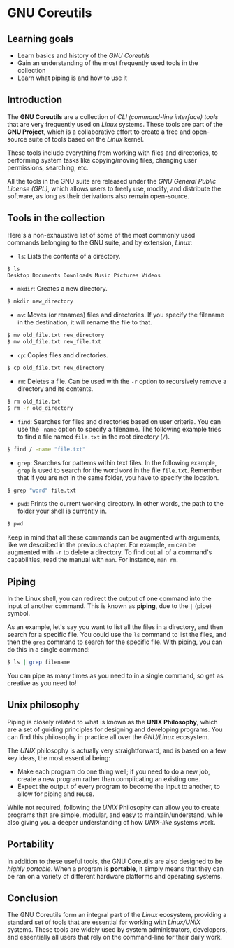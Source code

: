 # GNU Coreutils

## Learning goals

- Learn basics and history of the *GNU Coreutils*
- Gain an understanding of the most frequently used tools in the collection
- Learn what piping is and how to use it

## Introduction

The **GNU Coreutils** are a collection of *CLI (command-line interface) tools* that are very frequently used on *Linux* systems. These tools are part of the **GNU Project**, which is a collaborative effort to create a free and open-source suite of tools based on the *Linux* kernel.

These tools include everything from working with files and directories, to performing system tasks like copying/moving files, changing user permissions, searching, etc.

All the tools in the GNU suite are released under the *GNU General Public License (GPL)*, which allows users to freely use, modify, and distribute the software, as long as their derivations also remain open-source.

## Tools in the collection

Here's a non-exhaustive list of some of the most commonly used commands belonging to the GNU suite, and by extension, *Linux*:

- `ls`: Lists the contents of a directory.

```bash
$ ls
Desktop Documents Downloads Music Pictures Videos
```

- `mkdir`: Creates a new directory.

```bash
$ mkdir new_directory
```

- `mv`: Moves (or renames) files and directories. If you specify the filename in the destination, it will rename the file to that.

```bash
$ mv old_file.txt new_directory
$ mv old_file.txt new_file.txt
```

- `cp`: Copies files and directories.

```bash
$ cp old_file.txt new_directory
```

- `rm`: Deletes a file. Can be used with the `-r` option to recursively remove a directory and its contents.

```bash
$ rm old_file.txt
$ rm -r old_directory
```

- `find`: Searches for files and directories based on user criteria. You can use the `-name` option to specify a filename. The following example tries to find a file named `file.txt` in the root directory (`/`).

```bash
$ find / -name "file.txt"
```

- `grep`: Searches for patterns within text files. In the following example, `grep` is used to search for the word `word` in the file `file.txt`. Remember that if you are not in the same folder, you have to specify the location.

```bash
$ grep "word" file.txt
```

- `pwd`: Prints the current working directory. In other words, the path to the folder your shell is currently in.

```bash
$ pwd
```

Keep in mind that all these commands can be augmented with arguments, like we described in the previous chapter. For example, `rm` can be augmented with `-r` to delete a directory. To find out all of a command's capabilities, read the manual with `man`. For instance, `man rm`.

## Piping

In the Linux shell, you can redirect the output of one command into the input of another command. This is known as **piping**, due to the `|` (pipe) symbol.

As an example, let's say you want to list all the files in a directory, and then search for a specific file. You could use the `ls` command to list the files, and then the `grep` command to search for the specific file. With piping, you can do this in a single command:

```bash
$ ls | grep filename
```

You can pipe as many times as you need to in a single command, so get as creative as you need to!

## Unix philosophy

Piping is closely related to what is known as the **UNIX Philosophy**, which are a set of guiding principles for designing and developing programs. You can find this philosophy in practice all over the *GNU/Linux* ecosystem.

The *UNIX* philosophy is actually very straightforward, and is based on a few key ideas, the most essential being:

- Make each program do one thing well; if you need to do a new job, create a new program rather than complicating an existing one.
- Expect the output of every program to become the input to another, to allow for piping and reuse.

While not required, following the *UNIX* Philosophy can allow you to create programs that are simple, modular, and easy to maintain/understand, while also giving you a deeper understanding of how *UNIX-like* systems work.

## Portability

In addition to these useful tools, the GNU Coreutils are also designed to be *highly portable*. When a program is **portable**, it simply means that they can be ran on a variety of different hardware platforms and operating systems. 

## Conclusion

The GNU Coreutils form an integral part of the *Linux* ecosystem, providing a standard set of tools that are essential for working with *Linux/UNIX* systems. These tools are widely used by system administrators, developers, and essentially all users that rely on the command-line for their daily work.
